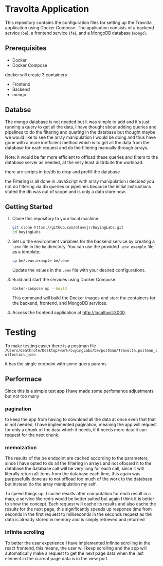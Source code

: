 # Travolta Application

This repository contains the configuration files for setting up the Travolta application using Docker Compose. The application consists of a backend service (`be`), a frontend service (`fe`), and a MongoDB database (`mongo`).

## Prerequisites

- Docker
- Docker Compose

docker will create 3 containers
- Frontend
- Backend
- mongo

## Databse
The mongo database is not needed but it was simple to add
and it's just running a query to get all the data, I have thought about adding queries and pipelines to do the filtering and quering in the database
but thought maybe we would like to see the array manipulation I would be doing and thus have gone with a more inefficient method which is to get all the
data from the database for each request and do the filtering manually through arrays.

Note: it would be far more efficient to offload these queries and filters to the database server as needed, at the very least distribute the workload.

there are scripts in be/db to drop and prefill the database

the Filtering is all done in JavaScript with array manipulation
i decided you not do filtering via db queries or pipelines because 
the initial instructions stated the db was out of scope and is only a
data store now.

## Getting Started

1. Clone this repository to your local machine.

   ```bash
   git clone https://github.com/blavejr/buyingLabs.git
   cd buyingLabs
   ```

2. Set up the environment variables for the backend service by creating a `.env` file in the `be` directory. You can use the provided `.env.example` file as a template.

   ```bash
   cp be/.env.example be/.env
   ```

   Update the values in the `.env` file with your desired configurations.

3. Build and start the services using Docker Compose.

   ```bash
   docker-compose up --build
   ```

   This command will build the Docker images and start the containers for the backend, frontend, and MongoDB services.

4. Access the frontend application at [http://localhost:3000](http://localhost:3000).

# Testing
To make testing easier there is a postman file
`/Users/deathnote/Desktop/work/buyingLabs/be/postman/Travolta.postman_collection.json`

it has the single endpoint with some query params

## Performace

Since this is a simple test app I have made some perfomance adjustments but not too many

### pagination
to keep the app from having to download all the data at once even that that is not needed, I have implemented pagination, meaning the app will request for only a chunk of the data which
it needs, if it needs more data it can request for the next chunk.

### memoization
 The results of the be endpoint are cached according to the parameters, since I have opted to do all the filtering in arrays and not ofboard it to the database
the database call will be very long for each call, since it will literally return all items from the database each time, this again was purposefully done as to not offload too
much of the work to the database but instead do the array manipulation my self.

To speed things up, I cache results after computation for each result in a map, a service like redis would be better suited but again I think it is better to show the concept.
Each request will cache its results and also cache the results for the next page, this significantly speeds up response time from seconds in the first request to milliseconds in
the seconds request as the data is already stored in memory and is simply retrieved and returned

### infinite scrolling
To better the user experience I have implemented infinite scrolling in the react frontend, this means, the user will keep scrolling and the app will automatically make a request to
get the next page data when the last element in the current page data is in the view port.

